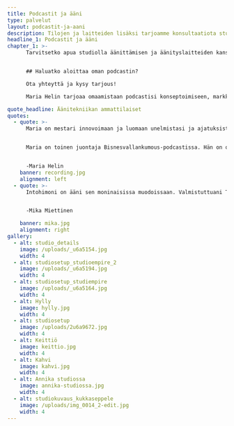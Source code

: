 ```yaml
---
title: Podcastit ja ääni
type: palvelut
layout: podcastit-ja-aani
description: Tilojen ja laitteiden lisäksi tarjoamme konsultaatiota studion käyttöönotossa sekä palveluita äänen jälkituotantoon.
headline_1: Podcastit ja ääni
chapter_1: >-
      Tarvitsetko apua studiolla äänittämisen ja äänityslaitteiden kanssa? Tarvitsetko apua äänittämisen jälkeen jälkituotannon, esimerkiksi ääniraitojen siistimisen tai kohinan poiston kanssa? Tuottaako vaikeuksia tallentaa materiaali tarvitsemaasi tiedostomuotoon? Mika Miettinen on äänituotannon ammattilainen ja hän auttaa sinua mielellään, jotta tuotantosi kuulostaa mahdollisimman laadukkaalta. Jälkituotannosta Mika laskuttaa materiaalien pituuden mukaan sekä asiakkaan tarpeiden mukaan ennalta sovitun hinnan.


      ## Haluatko aloittaa oman podcastin?

      Ota yhteyttä ja kysy tarjous! 

      Maria Helin tarjoaa omaamistaan podcastisi konseptoimiseen, markkinointiin sekä sisällöntuottamiseen. Ota yhteyttä maria.helin@hotmail.fi tai soita 050 435 0196

quote_headline: Äänitekniikan ammattilaiset
quotes:
  - quote: >-
      Maria on mestari innovoimaan ja luomaan unelmistasi ja ajatuksistasi konkretiaa. Maria auttaa sinua jokaisessa podcastin vaiheessa. Hänen kanssa saat ideasta kuunneltavan podcastin sinulle ja kuuntelijoille sopiville alustoille. 


      Maria on toinen juontaja Bisnesvallankumous-podcastissa. Hän on opiskellut Lahden Kansanopistossa elokuvien ohjaamista, käsikirjoittamista, editointia ja äänityötä.  Hän valmistuu pian Seinäjoen ammattikorkeakoulusta liiketalouden tradenomiksi. 


      -Maria Helin 
    banner: recording.jpg
    alignment: left
  - quote: >-
      Intohimoni on ääni sen moninaisissa muodoissaan. Valmistuttuani TTVO:lta äänisuunnittelijaksi ja leikkaajaksi olen toiminut freelancerina monenlaisissa tuotannoissa. Minulla on laajaa kokemusta äänen kanssa työskentelystä, kuvan kanssa tai ilman, itse tuotannossa sekä jälkitöissä. Autan sinua saamaan hiotun ja ammattimaisen lopputuloksen ääniraidastasi, tai voin hoitaa jälkituotantonne kokonaisuudessaan myös videon kanssa.


      -Mika Miettinen

    banner: mika.jpg
    alignment: right
gallery:
  - alt: studio_details
    image: /uploads/_u6a5154.jpg
    width: 4
  - alt: studiosetup_studioempire_2
    image: /uploads/_u6a5194.jpg
    width: 4
  - alt: studiosetup_studiempire
    image: /uploads/_u6a5164.jpg
    width: 4
  - alt: Hylly
    image: hylly.jpg
    width: 4
  - alt: studiosetup
    image: /uploads/2u6a9672.jpg
    width: 4
  - alt: Keittiö
    image: keittio.jpg
    width: 4
  - alt: Kahvi
    image: kahvi.jpg
    width: 4
  - alt: Annika studiossa
    image: annika-studiossa.jpg
    width: 4
  - alt: studiokuvaus_kukkaseppele
    image: /uploads/img_0014_2-edit.jpg
    width: 4
---
```

